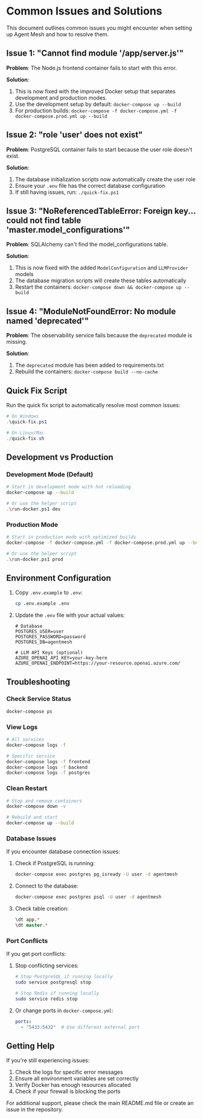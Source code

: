 # Common Issues and Solutions

This document outlines common issues you might encounter when setting up Agent Mesh and how to resolve them.

## Issue 1: "Cannot find module '/app/server.js'"

**Problem**: The Node.js frontend container fails to start with this error.

**Solution**: 
1. This is now fixed with the improved Docker setup that separates development and production modes.
2. Use the development setup by default: `docker-compose up --build`
3. For production builds: `docker-compose -f docker-compose.yml -f docker-compose.prod.yml up --build`

## Issue 2: "role 'user' does not exist"

**Problem**: PostgreSQL container fails to start because the user role doesn't exist.

**Solution**:
1. The database initialization scripts now automatically create the user role
2. Ensure your `.env` file has the correct database configuration
3. If still having issues, run: `./quick-fix.ps1`

## Issue 3: "NoReferencedTableError: Foreign key... could not find table 'master.model_configurations'"

**Problem**: SQLAlchemy can't find the model_configurations table.

**Solution**:
1. This is now fixed with the added `ModelConfiguration` and `LLMProvider` models
2. The database migration scripts will create these tables automatically
3. Restart the containers: `docker-compose down && docker-compose up --build`

## Issue 4: "ModuleNotFoundError: No module named 'deprecated'"

**Problem**: The observability service fails because the `deprecated` module is missing.

**Solution**:
1. The `deprecated` module has been added to requirements.txt
2. Rebuild the containers: `docker-compose build --no-cache`

## Quick Fix Script

Run the quick fix script to automatically resolve most common issues:

```powershell
# On Windows
.\quick-fix.ps1

# On Linux/Mac
./quick-fix.sh
```

## Development vs Production

### Development Mode (Default)
```bash
# Start in development mode with hot reloading
docker-compose up --build

# Or use the helper script
.\run-docker.ps1 dev
```

### Production Mode
```bash
# Start in production mode with optimized builds
docker-compose -f docker-compose.yml -f docker-compose.prod.yml up --build

# Or use the helper script
.\run-docker.ps1 prod
```

## Environment Configuration

1. Copy `.env.example` to `.env`:
   ```bash
   cp .env.example .env
   ```

2. Update the `.env` file with your actual values:
   ```env
   # Database
   POSTGRES_USER=user
   POSTGRES_PASSWORD=password
   POSTGRES_DB=agentmesh
   
   # LLM API Keys (optional)
   AZURE_OPENAI_API_KEY=your-key-here
   AZURE_OPENAI_ENDPOINT=https://your-resource.openai.azure.com/
   ```

## Troubleshooting

### Check Service Status
```bash
docker-compose ps
```

### View Logs
```bash
# All services
docker-compose logs -f

# Specific service
docker-compose logs -f frontend
docker-compose logs -f backend
docker-compose logs -f postgres
```

### Clean Restart
```bash
# Stop and remove containers
docker-compose down -v

# Rebuild and start
docker-compose up --build
```

### Database Issues

If you encounter database connection issues:

1. Check if PostgreSQL is running:
   ```bash
   docker-compose exec postgres pg_isready -U user -d agentmesh
   ```

2. Connect to the database:
   ```bash
   docker-compose exec postgres psql -U user -d agentmesh
   ```

3. Check table creation:
   ```sql
   \dt app.*
   \dt master.*
   ```

### Port Conflicts

If you get port conflicts:

1. Stop conflicting services:
   ```bash
   # Stop PostgreSQL if running locally
   sudo service postgresql stop
   
   # Stop Redis if running locally
   sudo service redis stop
   ```

2. Or change ports in `docker-compose.yml`:
   ```yaml
   ports:
     - "5433:5432"  # Use different external port
   ```

## Getting Help

If you're still experiencing issues:

1. Check the logs for specific error messages
2. Ensure all environment variables are set correctly
3. Verify Docker has enough resources allocated
4. Check if your firewall is blocking the ports

For additional support, please check the main README.md file or create an issue in the repository.
